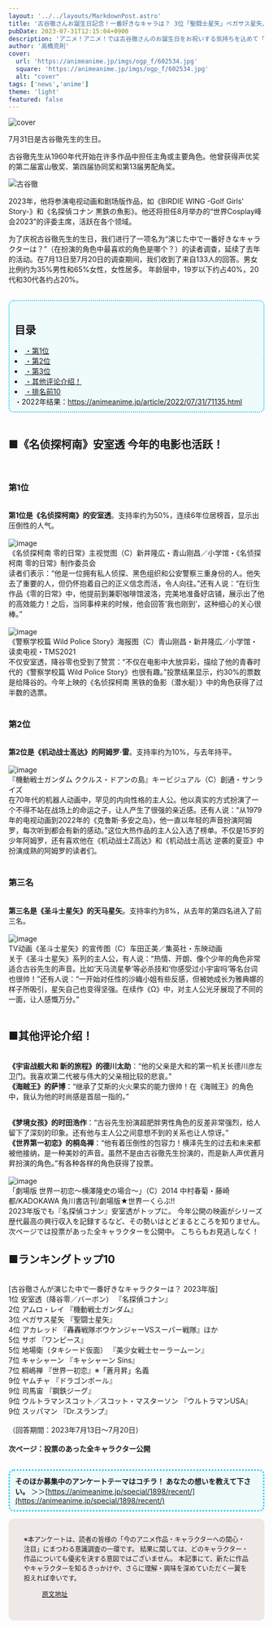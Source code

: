```yaml
---
layout: '../../layouts/MarkdownPost.astro'
title: '古谷徹さんお誕生日記念！一番好きなキャラは？ 3位「聖闘士星矢」ペガサス星矢、2位「機動戦士ガンダム」アムロ、1位は「名探偵コナン」安室透 ＜23年版＞'
pubDate: 2023-07-31T12:15:04+0900
description: 'アニメ！アニメ！では古谷徹さんのお誕生日をお祝いする気持ちを込めて「演じた中で一番好きなキャラクターは？」と題した読者アンケートを昨年に引き続き実施しました。結果を発表します。'
author: '高橋克則'
cover:
  url: 'https://animeanime.jp/imgs/ogp_f/602534.jpg'
  square: 'https://animeanime.jp/imgs/ogp_f/602534.jpg'
  alt: "cover"
tags: ['news','anime']
theme: 'light'
featured: false
---
```


![cover](https://animeanime.jp/imgs/ogp_f/602534.jpg)

7月31日是古谷徹先生的生日。

古谷徹先生从1960年代开始在许多作品中担任主角或主要角色。他曾获得声优奖的第二届富山敬奖、第四届协同奖和第13届男配角奖。

![古谷徹](https://animeanime.jp/imgs/zoom/603575.jpg)

2023年，他将参演电视动画和剧场版作品，如《BIRDIE WING -Golf Girls' Story-》和《名探偵コナン 黒鉄の魚影》。他还将担任8月举办的“世界Cosplay峰会2023”的评委主席，活跃在各个领域。

为了庆祝古谷徹先生的生日，我们进行了一项名为“演じた中で一番好きなキャラクターは？”（在扮演的角色中最喜欢的角色是哪个？）的读者调查，延续了去年的活动。在7月13日至7月20日的调查期间，我们收到了来自133人的回答。男女比例约为35%男性和65%女性，女性居多。
年龄层中，19岁以下约占40%，20代和30代各约占20%。 <br><br></p><div style="background:#EFFBFB; padding:10px; border-radius: 10px; border: 2px dotted #2ECCFA;"><a name="title"></a><h2 class="title02" style="border-color:#0094f1">目录</h2><li><a href="#list01">・第1位</a></li><li><a href="#list02">・第2位</a></li><li><a href="#list03">・第3位</a></li><li><a href="#list04">・其他评论介绍！ </a></li><li><a href="#list05">・排名前10</a></li>・2022年结果：<a href="https://animeanime.jp/article/2022/07/31/71135.html" rel="”nofollow”target=&quot;_blank&quot;">https://animeanime.jp/article/2022/07/31/71135.html</a></div><br><h2 class="title02" style="border-color:#61caff">■《名侦探柯南》安室透 今年的电影也活跃！ </h2><br><h3 id="list01" class="subtitle">第1位</h3><br><span class="underline"><span style="font-weight:bold;">第1位是《名侦探柯南》的安室透</span></span>。支持率约为50%，连续6年位居榜首，显示出压倒性的人气。 <br><br>![image](https://animeanime.jp/imgs/zoom/603577.jpg)<br><span class="cap txt-center">《名侦探柯南 零的日常》主视觉图（C）新井隆広・青山刚昌／小学馆・《名侦探柯南 零的日常》制作委员会</span><br>读者们表示：“他是一位拥有私人侦探、黑色组织和公安警察三重身份的人。他失去了重要的人，但仍怀抱着自己的正义信念而活，令人向往。”还有人说：“在衍生作品《零的日常》中，他提前到兼职咖啡馆波洛，完美地准备好店铺，展示出了他的高效能力！之后，当同事梓来的时候，他会回答‘我也刚到’，这种细心的关心很棒。” <br><br>![image](https://animeanime.jp/imgs/zoom/603578.jpg)<br><span class="cap txt-center">《警察学校篇 Wild Police Story》海报图（C）青山刚昌・新井隆広／小学馆・读卖电视・TMS2021</span><br>不仅安室透，降谷零也受到了赞赏：“不仅在电影中大放异彩，描绘了他的青春时代的《警察学校篇 Wild Police Story》也很有趣。”投票结果显示，约30%的票数是给降谷的。今年上映的《名侦探柯南 黑铁的鱼影（潜水艇）》中的角色获得了过半数的选票。 <br><br><h3 id="list02" class="subtitle">第2位</h3><br><span class="underline"><span style="font-weight:bold;">第2位是《机动战士高达》的阿姆罗·雷</span></span>。支持率约为10%，与去年持平。
<br><br>![image](https://animeanime.jp/imgs/zoom/602535.jpg)<br>『機動戦士ガンダム ククルス・ドアンの島』キービジュアル（C）創通・サンライズ<br>在70年代的机器人动画中，罕见的内向性格的主人公。他以真实的方式扮演了一个不得不站在战场上的命运之子，让人产生了很强的亲近感。还有人说：“从1979年的电视动画到2022年的《克鲁斯·多安之岛》，他一直以年轻的声音扮演阿姆罗，每次听到都会有新的感动。”这位大热作品的主人公入选了榜单。不仅是15岁的少年阿姆罗，还有喜欢他在《机动战士Z高达》和《机动战士高达 逆袭的夏亚》中扮演成熟的阿姆罗的读者们。<br><br><h3 id="list03" class="subtitle">第三名</h3><br><span class="underline"><span style="font-weight:bold;">第三名是《圣斗士星矢》的天马星矢</span></span>。支持率约为8%，从去年的第四名进入了前三名。<br><br>![image](https://animeanime.jp/imgs/zoom/602534.jpg)<br>TV动画《圣斗士星矢》的宣传图（C）车田正美／集英社・东映动画<br>关于《圣斗士星矢》系列的主人公，有人说：“热情、开朗、像个少年的角色非常适合古谷先生的声音。比如‘天马流星拳’等必杀技和‘你感受过小宇宙吗’等名台词也很帅！”还有人说：“一开始对任性的沙織小姐有些反感，但被她成长为雅典娜的样子所吸引，星矢自己也变得坚强。在续作《Ω》中，对主人公光牙展现了不同的一面，让人感慨万分。”<br><br><h2 id="list04" class="title02" style="border-color:#61caff">■其他评论介绍！</h2><br><span style="font-weight:bold;">《宇宙战舰大和 新的旅程》的德川太助</span>：“他的父亲是大和的第一机关长德川彦左卫门。我喜欢第二代被与伟大的父亲相比较的悲哀。”<br><span style="font-weight:bold;">《海贼王》的萨博</span>：“继承了艾斯的火火果实的能力很帅！在《海贼王》的角色中，我认为他的时尚感是首屈一指的。”<br><br><figure class="ctms-editor-twitter"><blockquote class="twitter-tweet" data-conversation=""><a href="https://twitter.com/OPcom_info/status/1637469057556574210?s=20"></a></blockquote></figure><span style="font-weight:bold;">《梦境女孩》的时田浩作</span>：“古谷先生扮演超肥胖男性角色的反差非常强烈，给人留下了深刻的印象。还有他与主人公之间意想不到的关系也让人惊讶。”<br><span style="font-weight:bold;">《世界第一初恋》的桐岛禅</span>：“他有着压倒性的包容力！横泽先生的过去和未来都被他接纳，是一种美妙的声音。虽然不是由古谷徹先生扮演的，而是新人声优蒼月昇扮演的角色。”有各种各样的角色获得了投票。
<br><br>![image](https://animeanime.jp/imgs/zoom/603576.jpg)<br>「劇場版 世界一初恋～横澤隆史の場合～」（C）2014 中村春菊・藤崎都/KADOKAWA 角川書店刊/劇場版★世界一くらぶ!! <br>2023年版でも『名探偵コナン』安室透がトップに。 今年公開の映画がシリーズ歴代最高の興行収入を記録するなど、その勢いはとどまるところを知りません。 <br>次ページでは投票があった全キャラクターを公開中。 こちらもお見逃しなく！ <br><h2 id="list05" class="title02" style="border-color:#61caff">■ランキングトップ10</h2><br>[古谷徹さんが演じた中で一番好きなキャラクターは？ 2023年版]<br>1位 安室透（降谷零／バーボン） 『名探偵コナン』<br>2位 アムロ・レイ 『機動戦士ガンダム』<br>3位 ペガサス星矢 『聖闘士星矢』<br>4位 アカレッド 『轟轟戦隊ボウケンジャーVSスーパー戦隊』ほか<br>5位 サボ 『ワンピース』<br>5位 地場衛（タキシード仮面） 『美少女戦士セーラームーン』<br>7位 キャシャーン 『キャシャーン Sins』<br>7位 桐嶋禅 『世界一初恋』※「蒼月昇」名義<br>9位 ヤムチャ 『ドラゴンボール』<br>9位 司馬宙 『鋼鉄ジーグ』<br>9位 ウルトラマンスコット／スコット・マスターソン 『ウルトラマンUSA』<br>9位 スッパマン 『Dr.スランプ』<br><br>（回答期間：2023年7月13日～7月20日）<br><br><span class="underline"><span style="font-weight:bold;">次ページ：投票のあった全キャラクター公開</span></span><br><br><ul style="display:inline-block; background-color:#EFFBFB; padding:10px; border-radius: 10px; border: 3px dotted #2ECCFA;"><span style="font-weight:bold;">そのほか募集中のアンケートテーマはコチラ！ あなたの想いを教えて下さい。 </span>＞＞[https://animeanime.jp/special/1898/recent/](https://animeanime.jp/special/1898/recent/)</ul><br><div style="background-color:#eee9e6; border-radius:10px; padding:30px;"><span style="font-size:90%">※本アンケートは、読者の皆様の「今のアニメ作品・キャラクターへの関心・注目」にまつわる意識調査の一環です。 結果に関しては、どのキャラクター・作品についても優劣を決する意図ではございません。 本記事にて、新たに作品やキャラクターを知るきっかけや、さらに理解・興味を深めていただく一翼を担えれば幸いです。

>[原文地址](https://animeanime.jp/article/2023/07/31/78960.html)  